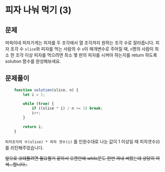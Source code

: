 # 피자 나눠 먹기 (3)

## 문제

머쓱이네 피자가게는 피자를 두 조각에서 열 조각까지 원하는 조각 수로 잘라줍니다. 피자 조각 수 `slice`와 피자를 먹는 사람의 수 `n`이 매개변수로 주어질 때, `n`명의 사람이 최소 한 조각 이상 피자를 먹으려면 최소 몇 판의 피자를 시켜야 하는지를 return 하도록 solution 함수를 완성해보세요.

## 문제풀이

```javascript
    function solution(slice, n) {
        let i = 1;
        
        while (true) {        
            if ((slice * i) / n >= 1) break;
            i++;
        }
        
        return i;
    }
```

`피자조각의 수(slice) * 피자 갯수(i)` 를 인원수대로 나눈 값이 1 이상일 때 피자갯수(i)를 리턴해주었습니다.

~~앞으로 코테풀려면 필요할거 같아서 오랜만에 while문도 한번 꺼내 써봤는데 상당히 어색...합니다..~~


